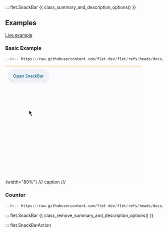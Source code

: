 ::: flet.SnackBar
{{ class_summary_and_description_options() }}

## Examples

[Live example](https://flet-controls-gallery.fly.dev/dialogs/snackbar)

### Basic Example

```python
--8<-- https://raw.githubusercontent.com/flet-dev/flet/refs/heads/docs/sdk/python/examples/controls/snack-bar/basic.py
```

![basic](https://raw.githubusercontent.com/flet-dev/flet/docs/sdk/python/examples/controls/snack-bar/media/basic.gif){width="80%"}
/// caption
///

### Counter

```python
--8<-- https://raw.githubusercontent.com/flet-dev/flet/refs/heads/docs/sdk/python/examples/controls/snack-bar/counter.py
```

::: flet.SnackBar
{{ class_remove_summary_and_description_options() }}

::: flet.SnackBarAction
